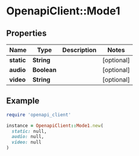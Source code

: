 # OpenapiClient::Mode1

## Properties

| Name | Type | Description | Notes |
| ---- | ---- | ----------- | ----- |
| **static** | **String** |  | [optional] |
| **audio** | **Boolean** |  | [optional] |
| **video** | **String** |  | [optional] |

## Example

```ruby
require 'openapi_client'

instance = OpenapiClient::Mode1.new(
  static: null,
  audio: null,
  video: null
)
```


